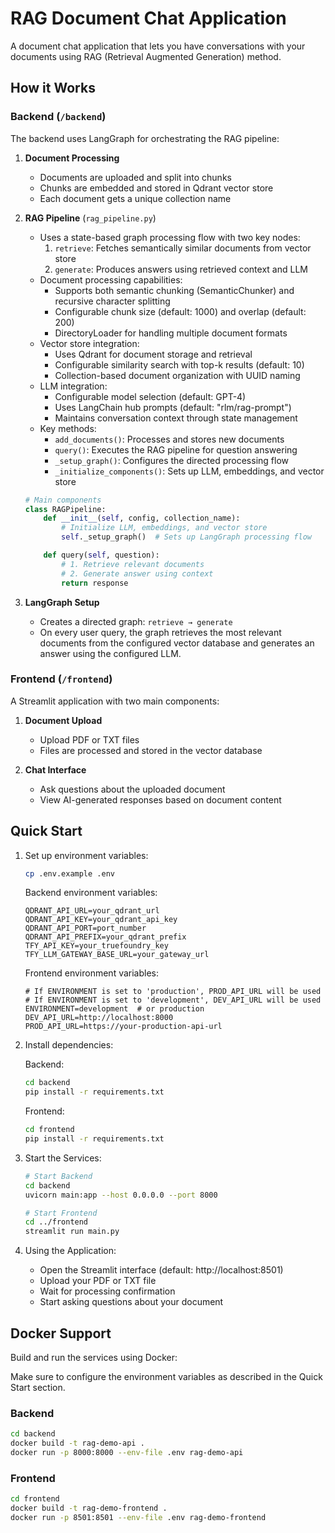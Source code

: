 # RAG Document Chat Application

A document chat application that lets you have conversations with your documents using RAG (Retrieval Augmented Generation) method.

## How it Works

### Backend (`/backend`)

The backend uses LangGraph for orchestrating the RAG pipeline:

1. **Document Processing**
   - Documents are uploaded and split into chunks
   - Chunks are embedded and stored in Qdrant vector store
   - Each document gets a unique collection name

2. **RAG Pipeline** (`rag_pipeline.py`)
   - Uses a state-based graph processing flow with two key nodes:
     1. `retrieve`: Fetches semantically similar documents from vector store
     2. `generate`: Produces answers using retrieved context and LLM
   - Document processing capabilities:
     - Supports both semantic chunking (SemanticChunker) and recursive character splitting
     - Configurable chunk size (default: 1000) and overlap (default: 200)
     - DirectoryLoader for handling multiple document formats
   - Vector store integration:
     - Uses Qdrant for document storage and retrieval 
     - Configurable similarity search with top-k results (default: 10)
     - Collection-based document organization with UUID naming
   - LLM integration:
     - Configurable model selection (default: GPT-4)
     - Uses LangChain hub prompts (default: "rlm/rag-prompt")
     - Maintains conversation context through state management
   - Key methods:
     - `add_documents()`: Processes and stores new documents
     - `query()`: Executes the RAG pipeline for question answering
     - `_setup_graph()`: Configures the directed processing flow
     - `_initialize_components()`: Sets up LLM, embeddings, and vector store


   ```python
   # Main components
   class RAGPipeline:
       def __init__(self, config, collection_name):
           # Initialize LLM, embeddings, and vector store
           self._setup_graph()  # Sets up LangGraph processing flow

       def query(self, question):
           # 1. Retrieve relevant documents
           # 2. Generate answer using context
           return response
   ```

3. **LangGraph Setup**
   - Creates a directed graph: `retrieve → generate`
   - On every user query, the graph retrieves the most relevant documents from the configured vector database and generates an answer using the configured LLM.

### Frontend (`/frontend`)

A Streamlit application with two main components:

1. **Document Upload**
   - Upload PDF or TXT files
   - Files are processed and stored in the vector database

2. **Chat Interface**
   - Ask questions about the uploaded document
   - View AI-generated responses based on document content

## Quick Start

1. Set up environment variables:
   ```bash
   cp .env.example .env
   ```

   Backend environment variables:
   ```
   QDRANT_API_URL=your_qdrant_url
   QDRANT_API_KEY=your_qdrant_api_key
   QDRANT_API_PORT=port_number
   QDRANT_API_PREFIX=your_qdrant_prefix
   TFY_API_KEY=your_truefoundry_key
   TFY_LLM_GATEWAY_BASE_URL=your_gateway_url
   ```

   Frontend environment variables:
   ```
   # If ENVIRONMENT is set to 'production', PROD_API_URL will be used
   # If ENVIRONMENT is set to 'development', DEV_API_URL will be used
   ENVIRONMENT=development  # or production
   DEV_API_URL=http://localhost:8000
   PROD_API_URL=https://your-production-api-url
   ```

2. Install dependencies:

   Backend:
   ```bash
   cd backend
   pip install -r requirements.txt
   ```

   Frontend:
   ```bash
   cd frontend
   pip install -r requirements.txt
   ```

3. Start the Services:
   ```bash
   # Start Backend
   cd backend
   uvicorn main:app --host 0.0.0.0 --port 8000

   # Start Frontend
   cd ../frontend
   streamlit run main.py
   ```

4. Using the Application:
   - Open the Streamlit interface (default: http://localhost:8501)
   - Upload your PDF or TXT file
   - Wait for processing confirmation
   - Start asking questions about your document

## Docker Support

Build and run the services using Docker:

Make sure to configure the environment variables as described in the Quick Start section.

### Backend
```bash
cd backend
docker build -t rag-demo-api .
docker run -p 8000:8000 --env-file .env rag-demo-api
```

### Frontend
```bash
cd frontend
docker build -t rag-demo-frontend .
docker run -p 8501:8501 --env-file .env rag-demo-frontend
```
